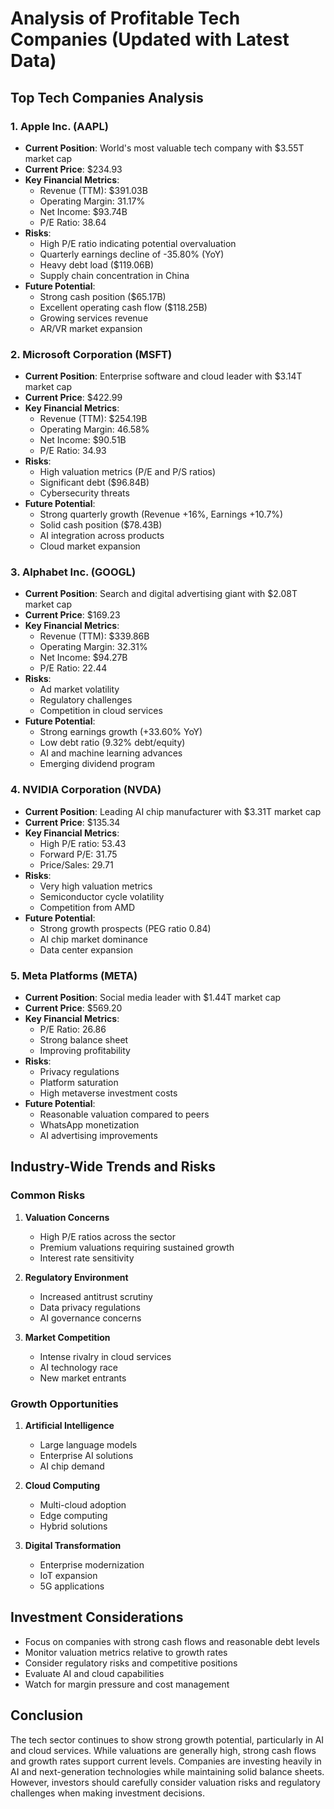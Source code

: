 # Analysis of Profitable Tech Companies (Updated with Latest Data)

## Top Tech Companies Analysis

### 1. Apple Inc. (AAPL)
- **Current Position**: World's most valuable tech company with $3.55T market cap
- **Current Price**: $234.93
- **Key Financial Metrics**:
  - Revenue (TTM): $391.03B
  - Operating Margin: 31.17%
  - Net Income: $93.74B
  - P/E Ratio: 38.64
- **Risks**:
  - High P/E ratio indicating potential overvaluation
  - Quarterly earnings decline of -35.80% (YoY)
  - Heavy debt load ($119.06B)
  - Supply chain concentration in China
- **Future Potential**:
  - Strong cash position ($65.17B)
  - Excellent operating cash flow ($118.25B)
  - Growing services revenue
  - AR/VR market expansion

### 2. Microsoft Corporation (MSFT)
- **Current Position**: Enterprise software and cloud leader with $3.14T market cap
- **Current Price**: $422.99
- **Key Financial Metrics**:
  - Revenue (TTM): $254.19B
  - Operating Margin: 46.58%
  - Net Income: $90.51B
  - P/E Ratio: 34.93
- **Risks**:
  - High valuation metrics (P/E and P/S ratios)
  - Significant debt ($96.84B)
  - Cybersecurity threats
- **Future Potential**:
  - Strong quarterly growth (Revenue +16%, Earnings +10.7%)
  - Solid cash position ($78.43B)
  - AI integration across products
  - Cloud market expansion

### 3. Alphabet Inc. (GOOGL)
- **Current Position**: Search and digital advertising giant with $2.08T market cap
- **Current Price**: $169.23
- **Key Financial Metrics**:
  - Revenue (TTM): $339.86B
  - Operating Margin: 32.31%
  - Net Income: $94.27B
  - P/E Ratio: 22.44
- **Risks**:
  - Ad market volatility
  - Regulatory challenges
  - Competition in cloud services
- **Future Potential**:
  - Strong earnings growth (+33.60% YoY)
  - Low debt ratio (9.32% debt/equity)
  - AI and machine learning advances
  - Emerging dividend program

### 4. NVIDIA Corporation (NVDA)
- **Current Position**: Leading AI chip manufacturer with $3.31T market cap
- **Current Price**: $135.34
- **Key Financial Metrics**:
  - High P/E ratio: 53.43
  - Forward P/E: 31.75
  - Price/Sales: 29.71
- **Risks**:
  - Very high valuation metrics
  - Semiconductor cycle volatility
  - Competition from AMD
- **Future Potential**:
  - Strong growth prospects (PEG ratio 0.84)
  - AI chip market dominance
  - Data center expansion

### 5. Meta Platforms (META)
- **Current Position**: Social media leader with $1.44T market cap
- **Current Price**: $569.20
- **Key Financial Metrics**:
  - P/E Ratio: 26.86
  - Strong balance sheet
  - Improving profitability
- **Risks**:
  - Privacy regulations
  - Platform saturation
  - High metaverse investment costs
- **Future Potential**:
  - Reasonable valuation compared to peers
  - WhatsApp monetization
  - AI advertising improvements

## Industry-Wide Trends and Risks

### Common Risks
1. **Valuation Concerns**
   - High P/E ratios across the sector
   - Premium valuations requiring sustained growth
   - Interest rate sensitivity

2. **Regulatory Environment**
   - Increased antitrust scrutiny
   - Data privacy regulations
   - AI governance concerns

3. **Market Competition**
   - Intense rivalry in cloud services
   - AI technology race
   - New market entrants

### Growth Opportunities
1. **Artificial Intelligence**
   - Large language models
   - Enterprise AI solutions
   - AI chip demand

2. **Cloud Computing**
   - Multi-cloud adoption
   - Edge computing
   - Hybrid solutions

3. **Digital Transformation**
   - Enterprise modernization
   - IoT expansion
   - 5G applications

## Investment Considerations
- Focus on companies with strong cash flows and reasonable debt levels
- Monitor valuation metrics relative to growth rates
- Consider regulatory risks and competitive positions
- Evaluate AI and cloud capabilities
- Watch for margin pressure and cost management

## Conclusion
The tech sector continues to show strong growth potential, particularly in AI and cloud services. While valuations are generally high, strong cash flows and growth rates support current levels. Companies are investing heavily in AI and next-generation technologies while maintaining solid balance sheets. However, investors should carefully consider valuation risks and regulatory challenges when making investment decisions.
